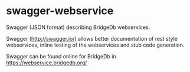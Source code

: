 # swagger-webservice

Swagger (JSON format) describing BridgeDb webservices.

Swagger (http://swagger.io/) allows better documentation of rest style webservices, inline testing of the webservices and stub code generation.

Swagger can be found online for BridgeDb in https://webservice.bridgedb.org/
